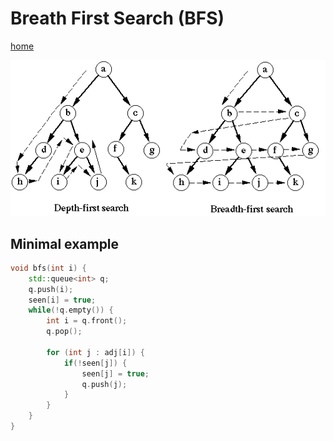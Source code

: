 # Breath First Search (BFS)

[home](/)

![](/diagram1.gif)

## Minimal example
```cpp
void bfs(int i) {
    std::queue<int> q;
    q.push(i);
    seen[i] = true;
    while(!q.empty()) {
        int i = q.front();
        q.pop();
    
        for (int j : adj[i]) {
            if(!seen[j]) {
                seen[j] = true;
                q.push(j);
            }
        }
    }
}
```